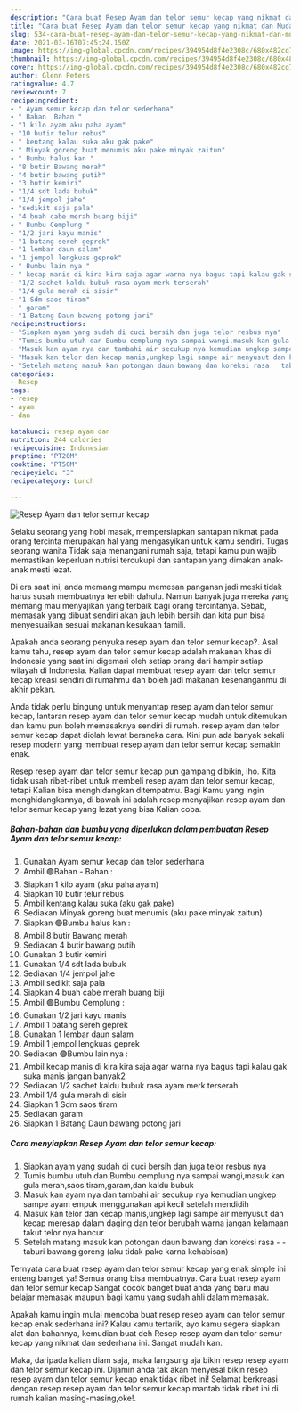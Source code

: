 ```yaml
---
description: "Cara buat Resep Ayam dan telor semur kecap yang nikmat dan Mudah Dibuat"
title: "Cara buat Resep Ayam dan telor semur kecap yang nikmat dan Mudah Dibuat"
slug: 534-cara-buat-resep-ayam-dan-telor-semur-kecap-yang-nikmat-dan-mudah-dibuat
date: 2021-03-16T07:45:24.150Z
image: https://img-global.cpcdn.com/recipes/394954d8f4e2308c/680x482cq70/resep-ayam-dan-telor-semur-kecap-foto-resep-utama.jpg
thumbnail: https://img-global.cpcdn.com/recipes/394954d8f4e2308c/680x482cq70/resep-ayam-dan-telor-semur-kecap-foto-resep-utama.jpg
cover: https://img-global.cpcdn.com/recipes/394954d8f4e2308c/680x482cq70/resep-ayam-dan-telor-semur-kecap-foto-resep-utama.jpg
author: Glenn Peters
ratingvalue: 4.7
reviewcount: 7
recipeingredient:
- " Ayam semur kecap dan telor sederhana"
- " Bahan  Bahan "
- "1 kilo ayam aku paha ayam"
- "10 butir telur rebus"
- " kentang kalau suka aku gak pake"
- " Minyak goreng buat menumis aku pake minyak zaitun"
- " Bumbu halus kan "
- "8 butir Bawang merah"
- "4 butir bawang putih"
- "3 butir kemiri"
- "1/4 sdt lada bubuk"
- "1/4 jempol jahe"
- "sedikit saja pala"
- "4 buah cabe merah buang biji"
- " Bumbu Cemplung "
- "1/2 jari kayu manis"
- "1 batang sereh geprek"
- "1 lembar daun salam"
- "1 jempol lengkuas geprek"
- " Bumbu lain nya "
- " kecap manis di kira kira saja agar warna nya bagus tapi kalau gak suka manis jangan banyak2"
- "1/2 sachet kaldu bubuk rasa ayam merk terserah"
- "1/4 gula merah di sisir"
- "1 Sdm saos tiram"
- " garam"
- "1 Batang Daun bawang potong jari"
recipeinstructions:
- "Siapkan ayam yang sudah di cuci bersih dan juga telor resbus nya"
- "Tumis bumbu utuh dan Bumbu cemplung nya sampai wangi,masuk kan gula merah,saos tiram,garam,dan kaldu bubuk"
- "Masuk kan ayam nya dan tambahi air secukup nya kemudian ungkep sampe ayam empuk menggunakan api kecil setelah mendidih"
- "Masuk kan telor dan kecap manis,ungkep lagi sampe air menyusut dan kecap meresap dalam daging dan telor berubah warna jangan kelamaan takut telor nya hancur"
- "Setelah matang masuk kan potongan daun bawang dan koreksi rasa   taburi bawang goreng (aku tidak pake karna kehabisan)"
categories:
- Resep
tags:
- resep
- ayam
- dan

katakunci: resep ayam dan 
nutrition: 244 calories
recipecuisine: Indonesian
preptime: "PT20M"
cooktime: "PT50M"
recipeyield: "3"
recipecategory: Lunch

---
```



![Resep Ayam dan telor semur kecap](https://img-global.cpcdn.com/recipes/394954d8f4e2308c/680x482cq70/resep-ayam-dan-telor-semur-kecap-foto-resep-utama.jpg)

Selaku seorang yang hobi masak, mempersiapkan santapan nikmat pada orang tercinta merupakan hal yang mengasyikan untuk kamu sendiri. Tugas seorang  wanita Tidak saja menangani rumah saja, tetapi kamu pun wajib memastikan keperluan nutrisi tercukupi dan santapan yang dimakan anak-anak mesti lezat.

Di era  saat ini, anda memang mampu memesan panganan jadi meski tidak harus susah membuatnya terlebih dahulu. Namun banyak juga mereka yang memang mau menyajikan yang terbaik bagi orang tercintanya. Sebab, memasak yang dibuat sendiri akan jauh lebih bersih dan kita pun bisa menyesuaikan sesuai makanan kesukaan famili. 



Apakah anda seorang penyuka resep ayam dan telor semur kecap?. Asal kamu tahu, resep ayam dan telor semur kecap adalah makanan khas di Indonesia yang saat ini digemari oleh setiap orang dari hampir setiap wilayah di Indonesia. Kalian dapat membuat resep ayam dan telor semur kecap kreasi sendiri di rumahmu dan boleh jadi makanan kesenanganmu di akhir pekan.

Anda tidak perlu bingung untuk menyantap resep ayam dan telor semur kecap, lantaran resep ayam dan telor semur kecap mudah untuk ditemukan dan kamu pun boleh memasaknya sendiri di rumah. resep ayam dan telor semur kecap dapat diolah lewat beraneka cara. Kini pun ada banyak sekali resep modern yang membuat resep ayam dan telor semur kecap semakin enak.

Resep resep ayam dan telor semur kecap pun gampang dibikin, lho. Kita tidak usah ribet-ribet untuk membeli resep ayam dan telor semur kecap, tetapi Kalian bisa menghidangkan ditempatmu. Bagi Kamu yang ingin menghidangkannya, di bawah ini adalah resep menyajikan resep ayam dan telor semur kecap yang lezat yang bisa Kalian coba.

<!--inarticleads1-->

##### Bahan-bahan dan bumbu yang diperlukan dalam pembuatan Resep Ayam dan telor semur kecap:

1. Gunakan  Ayam semur kecap dan telor sederhana
1. Ambil  🟢Bahan - Bahan :
1. Siapkan 1 kilo ayam (aku paha ayam)
1. Siapkan 10 butir telur rebus
1. Ambil  kentang kalau suka (aku gak pake)
1. Sediakan  Minyak goreng buat menumis (aku pake minyak zaitun)
1. Siapkan  🟢Bumbu halus kan :
1. Ambil 8 butir Bawang merah
1. Sediakan 4 butir bawang putih
1. Gunakan 3 butir kemiri
1. Gunakan 1/4 sdt lada bubuk
1. Sediakan 1/4 jempol jahe
1. Ambil sedikit saja pala
1. Siapkan 4 buah cabe merah buang biji
1. Ambil  🟢Bumbu Cemplung :
1. Gunakan 1/2 jari kayu manis
1. Ambil 1 batang sereh geprek
1. Gunakan 1 lembar daun salam
1. Ambil 1 jempol lengkuas geprek
1. Sediakan  🟢Bumbu lain nya :
1. Ambil  kecap manis di kira kira saja agar warna nya bagus tapi kalau gak suka manis jangan banyak2
1. Sediakan 1/2 sachet kaldu bubuk rasa ayam merk terserah
1. Ambil 1/4 gula merah di sisir
1. Siapkan 1 Sdm saos tiram
1. Sediakan  garam
1. Siapkan 1 Batang Daun bawang potong jari




<!--inarticleads2-->

##### Cara menyiapkan Resep Ayam dan telor semur kecap:

1. Siapkan ayam yang sudah di cuci bersih dan juga telor resbus nya
1. Tumis bumbu utuh dan Bumbu cemplung nya sampai wangi,masuk kan gula merah,saos tiram,garam,dan kaldu bubuk
1. Masuk kan ayam nya dan tambahi air secukup nya kemudian ungkep sampe ayam empuk menggunakan api kecil setelah mendidih
1. Masuk kan telor dan kecap manis,ungkep lagi sampe air menyusut dan kecap meresap dalam daging dan telor berubah warna jangan kelamaan takut telor nya hancur
1. Setelah matang masuk kan potongan daun bawang dan koreksi rasa  -  - taburi bawang goreng (aku tidak pake karna kehabisan)




Ternyata cara buat resep ayam dan telor semur kecap yang enak simple ini enteng banget ya! Semua orang bisa membuatnya. Cara buat resep ayam dan telor semur kecap Sangat cocok banget buat anda yang baru mau belajar memasak maupun bagi kamu yang sudah ahli dalam memasak.

Apakah kamu ingin mulai mencoba buat resep resep ayam dan telor semur kecap enak sederhana ini? Kalau kamu tertarik, ayo kamu segera siapkan alat dan bahannya, kemudian buat deh Resep resep ayam dan telor semur kecap yang nikmat dan sederhana ini. Sangat mudah kan. 

Maka, daripada kalian diam saja, maka langsung aja bikin resep resep ayam dan telor semur kecap ini. Dijamin anda tak akan menyesal bikin resep resep ayam dan telor semur kecap enak tidak ribet ini! Selamat berkreasi dengan resep resep ayam dan telor semur kecap mantab tidak ribet ini di rumah kalian masing-masing,oke!.

